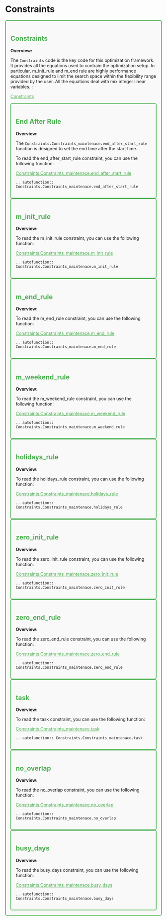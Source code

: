 # Constraints


<div style="border: 2px solid #4CAF50; padding: 15px; background-color: #f9f9f9; border-radius: 5px;">
  <h2 style="color: #4CAF50;">Constraints</h2>
  <p><strong>Overview:</strong></p>
  <p>The <code>Constraints</code> code is the key code for this optimization framework.
  It provides all the equations used to contrain the optimization setup. In particular, m_init_rule and m_end rule are highly performance equations designed to limit the search space within the flexibility range provided by the user. All the equations deal with mix integer linear variables. :</p>
  <p><a href="https://github.com/fsartore/Schedule_MIL_optimization_pyomo/blob/main/Constraints" target="_blank" style="color: #4CAF50;">Constraints</a></p>


<div style="border: 2px solid #4CAF50; padding: 15px; background-color: #f9f9f9; border-radius: 5px;">
  <h2 style="color: #4CAF50;">End After Rule</h2>
  <p><strong>Overview:</strong></p>
  <p>The <code>Constraints.Constraints_maintenace.end_after_start_rule</code> function is designed to set the end time after the start time.</p>
  <p>To read the end_after_start_rule constraint, you can use the following function:</p>
  <p><a href="https://github.com/fsartore/Schedule_MIL_optimization_pyomo/blob/main/Constraints.py#L13-L25" target="_blank" style="color: #4CAF50;">Constraints.Constraints_maintenace.end_after_start_rule</a></p>

```{eval-rst}
.. autofunction:: Constraints.Constraints_maintenace.end_after_start_rule
```
</div>

<div style="border: 2px solid #4CAF50; padding: 15px; background-color: #f9f9f9; border-radius: 5px;">
  <h2 style="color: #4CAF50;">m_init_rule</h2>
  <p><strong>Overview:</strong></p>
  <p>To read the m_init_rule constraint, you can use the following function:</p>
  <p><a href="https://github.com/fsartore/Schedule_MIL_optimization_pyomo/blob/main/Constraints.py#L28-L43" target="_blank" style="color: #4CAF50;">Constraints.Constraints_maintenace.m_init_rule</a></p>

```{eval-rst}
.. autofunction:: Constraints.Constraints_maintenace.m_init_rule
```
</div>



<div style="border: 2px solid #4CAF50; padding: 15px; background-color: #f9f9f9; border-radius: 5px;">
  <h2 style="color: #4CAF50;">m_end_rule</h2>
  <p><strong>Overview:</strong></p>
  <p>To read the m_end_rule constraint, you can use the following function:</p>
  <p><a href="https://github.com/fsartore/Schedule_MIL_optimization_pyomo/blob/main/Constraints.py#L45-L60" target="_blank" style="color: #4CAF50;">Constraints.Constraints_maintenace.m_end_rule</a></p>

```{eval-rst}
.. autofunction:: Constraints.Constraints_maintenace.m_end_rule
```
</div>



<div style="border: 2px solid #4CAF50; padding: 15px; background-color: #f9f9f9; border-radius: 5px;">
  <h2 style="color: #4CAF50;">m_weekend_rule</h2>
  <p><strong>Overview:</strong></p>
  <p>To read the m_weekend_rule constraint, you can use the following function:</p>
  <p><a href="https://github.com/fsartore/Schedule_MIL_optimization_pyomo/blob/main/Constraints.py#L62-L76" target="_blank" style="color: #4CAF50;">Constraints.Constraints_maintenace.m_weekend_rule</a></p>

```{eval-rst}
.. autofunction:: Constraints.Constraints_maintenace.m_weekend_rule
```
</div>



<div style="border: 2px solid #4CAF50; padding: 15px; background-color: #f9f9f9; border-radius: 5px;">
  <h2 style="color: #4CAF50;">holidays_rule</h2>
  <p><strong>Overview:</strong></p>
  <p>To read the holidays_rule constraint, you can use the following function:</p>
  <p><a href="https://github.com/fsartore/Schedule_MIL_optimization_pyomo/blob/main/Constraints.py#L78-L92" target="_blank" style="color: #4CAF50;">Constraints.Constraints_maintenace.holidays_rule</a></p>

```{eval-rst}
.. autofunction:: Constraints.Constraints_maintenace.holidays_rule
```
</div>



<div style="border: 2px solid #4CAF50; padding: 15px; background-color: #f9f9f9; border-radius: 5px;">
  <h2 style="color: #4CAF50;">zero_init_rule</h2>
  <p><strong>Overview:</strong></p>
  <p>To read the zero_init_rule constraint, you can use the following function:</p>
  <p><a href="https://github.com/fsartore/Schedule_MIL_optimization_pyomo/blob/main/Constraints.py#L94-L109" target="_blank" style="color: #4CAF50;">Constraints.Constraints_maintenace.zero_init_rule</a></p>

```{eval-rst}
.. autofunction:: Constraints.Constraints_maintenace.zero_init_rule
```
</div>



<div style="border: 2px solid #4CAF50; padding: 15px; background-color: #f9f9f9; border-radius: 5px;">
  <h2 style="color: #4CAF50;">zero_end_rule</h2>
  <p><strong>Overview:</strong></p>
  <p>To read the zero_end_rule constraint, you can use the following function:</p>
  <p><a href="https://github.com/fsartore/Schedule_MIL_optimization_pyomo/blob/main/Constraints.py#L111-L126" target="_blank" style="color: #4CAF50;">Constraints.Constraints_maintenace.zero_end_rule</a></p>

```{eval-rst}
.. autofunction:: Constraints.Constraints_maintenace.zero_end_rule
```
</div>



<div style="border: 2px solid #4CAF50; padding: 15px; background-color: #f9f9f9; border-radius: 5px;">
  <h2 style="color: #4CAF50;">task</h2>
  <p><strong>Overview:</strong></p>
  <p>To read the task constraint, you can use the following function:</p>
  <p><a href="https://github.com/fsartore/Schedule_MIL_optimization_pyomo/blob/main/Constraints.py#L128-L145" target="_blank" style="color: #4CAF50;">Constraints.Constraints_maintenace.task</a></p>

```{eval-rst}
.. autofunction:: Constraints.Constraints_maintenace.task
```
</div>



<div style="border: 2px solid #4CAF50; padding: 15px; background-color: #f9f9f9; border-radius: 5px;">
  <h2 style="color: #4CAF50;">no_overlap</h2>
  <p><strong>Overview:</strong></p>
  <p>To read the no_overlap constraint, you can use the following function:</p>
  <p><a href="https://github.com/fsartore/Schedule_MIL_optimization_pyomo/blob/main/Constraints.py#L147-L159" target="_blank" style="color: #4CAF50;">Constraints.Constraints_maintenace.no_overlap</a></p>

```{eval-rst}
.. autofunction:: Constraints.Constraints_maintenace.no_overlap
```
</div>



<div style="border: 2px solid #4CAF50; padding: 15px; background-color: #f9f9f9; border-radius: 5px;">
  <h2 style="color: #4CAF50;">busy_days</h2>
  <p><strong>Overview:</strong></p>
  <p>To read the busy_days constraint, you can use the following function:</p>
  <p><a href="https://github.com/fsartore/Schedule_MIL_optimization_pyomo/blob/main/Constraints.py#L161-L175" target="_blank" style="color: #4CAF50;">Constraints.Constraints_maintenace.busy_days</a></p>

```{eval-rst}
.. autofunction:: Constraints.Constraints_maintenace.busy_days
```
</div>
